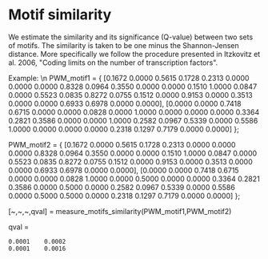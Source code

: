 # Motif similarity

We estimate the similarity and its significance (Q-value) between two sets of motifs. The similarity is taken to be one minus the Shannon-Jensen distance. More specifically we follow the procedure presented in Itzkovitz et al. 2006, "Coding limits on the number of transcription factors".

Example: \n
PWM_motif1 =  {
[0.1672  0.0000  0.5615  0.1728  0.2313  0.0000  0.0000  0.0000
0.8328  0.0964  0.3550  0.0000  0.0000  0.1510  1.0000  0.0847
0.0000  0.5523  0.0835  0.8272  0.0755  0.1512  0.0000  0.9153
0.0000  0.3513  0.0000  0.0000  0.6933  0.6978  0.0000  0.0000],
[0.0000  0.0000  0.7418  0.6715  0.0000  0.0000  0.0828  0.0000
1.0000  0.0000  0.0000  0.0000  0.3364  0.2821  0.3586  0.0000
0.0000  1.0000  0.2582  0.0967  0.5339  0.0000  0.5586  1.0000
0.0000  0.0000  0.0000  0.2318  0.1297  0.7179  0.0000  0.0000]
};

PWM_motif2 =  {
[0.1672  0.0000  0.5615  0.1728  0.2313  0.0000  0.0000  0.0000
0.8328  0.0964  0.3550  0.0000  0.0000  0.1510  1.0000  0.0847
0.0000  0.5523  0.0835  0.8272  0.0755  0.1512  0.0000  0.9153
0.0000  0.3513  0.0000  0.0000  0.6933  0.6978  0.0000  0.0000],
[0.0000  0.0000  0.7418  0.6715  0.0000  0.0000  0.0828  1.0000
0.0000  0.5000  0.0000  0.0000  0.3364  0.2821  0.3586  0.0000
0.5000  0.0000  0.2582  0.0967  0.5339  0.0000  0.5586  0.0000
0.5000  0.5000  0.0000  0.2318  0.1297  0.7179  0.0000  0.0000]
};

[~,~,~,qval] = measure_motifs_similarity(PWM_motif1,PWM_motif2)

qval =

    0.0001    0.0002
    0.0001    0.0016
